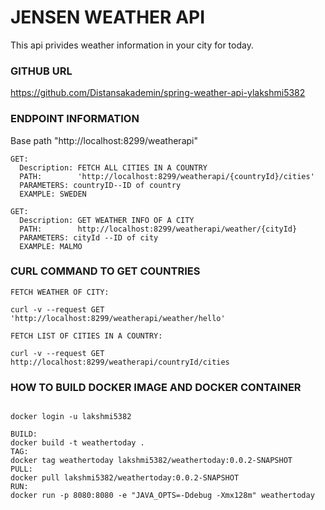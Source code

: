 # JENSEN WEATHER API

This api privides weather information in your city for today.
###  GITHUB URL
https://github.com/Distansakademin/spring-weather-api-ylakshmi5382

### ENDPOINT INFORMATION

Base path "http://localhost:8299/weatherapi"

```
GET: 
  Description: FETCH ALL CITIES IN A COUNTRY
  PATH:        'http://localhost:8299/weatherapi/{countryId}/cities'
  PARAMETERS: countryID--ID of country
  EXAMPLE: SWEDEN

GET:
  Description: GET WEATHER INFO OF A CITY
  PATH:        http://localhost:8299/weatherapi/weather/{cityId}
  PARAMETERS: cityId --ID of city
  EXAMPLE: MALMO
```

### CURL COMMAND TO GET COUNTRIES
```
FETCH WEATHER OF CITY:

curl -v --request GET  'http://localhost:8299/weatherapi/weather/hello'

FETCH LIST OF CITIES IN A COUNTRY: 

curl -v --request GET  http://localhost:8299/weatherapi/countryId/cities

```
### HOW TO BUILD DOCKER IMAGE AND DOCKER CONTAINER
```

docker login -u lakshmi5382

BUILD: 
docker build -t weathertoday .
TAG:
docker tag weathertoday lakshmi5382/weathertoday:0.0.2-SNAPSHOT
PULL:
docker pull lakshmi5382/weathertoday:0.0.2-SNAPSHOT
RUN:
docker run -p 8080:8080 -e "JAVA_OPTS=-Ddebug -Xmx128m" weathertoday
```
